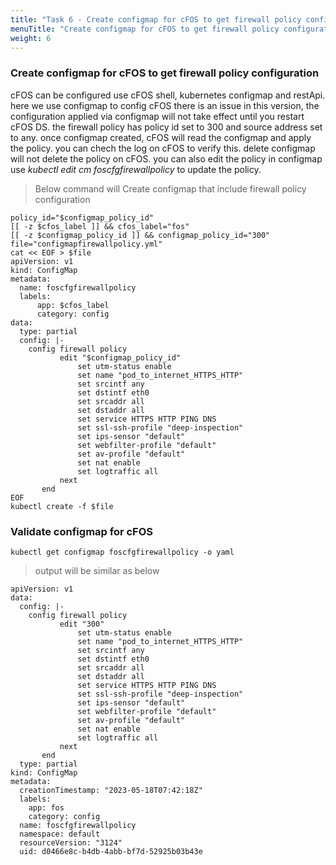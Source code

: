 ```yaml
---
title: "Task 6 - Create configmap for cFOS to get firewall policy configuration"
menuTitle: "Create configmap for cFOS to get firewall policy configuration"
weight: 6
---
```


### Create configmap for cFOS to get firewall policy configuration

cFOS can be configured use cFOS shell, kubernetes configmap and restApi. here we use configmap to config cFOS
there is an issue in this version, the configuration applied via configmap will not take effect until you restart cFOS DS.
the firewall policy has policy id set to 300 and source address set to any. once configmap created, cFOS will read the configmap and apply the policy. you can chech the log on cFOS to verify this.
delete configmap will not delete the policy on cFOS. you can also edit the policy in configmap use *kubectl edit cm foscfgfirewallpolicy* to update the policy.

> Below command will Create configmap that include firewall policy configuration

```
policy_id="$configmap_policy_id"
[[ -z $cfos_label ]] && cfos_label="fos"
[[ -z $configmap_policy_id ]] && configmap_policy_id="300"
file="configmapfirewallpolicy.yml"
cat << EOF > $file
apiVersion: v1
kind: ConfigMap
metadata:
  name: foscfgfirewallpolicy
  labels:
      app: $cfos_label
      category: config
data:
  type: partial
  config: |-
    config firewall policy
           edit "$configmap_policy_id"
               set utm-status enable
               set name "pod_to_internet_HTTPS_HTTP"
               set srcintf any
               set dstintf eth0
               set srcaddr all
               set dstaddr all
               set service HTTPS HTTP PING DNS
               set ssl-ssh-profile "deep-inspection"
               set ips-sensor "default"
               set webfilter-profile "default"
               set av-profile "default"
               set nat enable
               set logtraffic all
           next
       end
EOF
kubectl create -f $file
```

### Validate configmap for cFOS

```
kubectl get configmap foscfgfirewallpolicy -o yaml
```

> output will be similar as below

```
apiVersion: v1
data:
  config: |-
    config firewall policy
           edit "300"
               set utm-status enable
               set name "pod_to_internet_HTTPS_HTTP"
               set srcintf any
               set dstintf eth0
               set srcaddr all
               set dstaddr all
               set service HTTPS HTTP PING DNS
               set ssl-ssh-profile "deep-inspection"
               set ips-sensor "default"
               set webfilter-profile "default"
               set av-profile "default"
               set nat enable
               set logtraffic all
           next
       end
  type: partial
kind: ConfigMap
metadata:
  creationTimestamp: "2023-05-18T07:42:18Z"
  labels:
    app: fos
    category: config
  name: foscfgfirewallpolicy
  namespace: default
  resourceVersion: "3124"
  uid: d0466e8c-b4db-4abb-bf7d-52925b03b43e
```